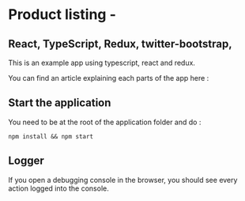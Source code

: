 # Product listing - 
## React, TypeScript, Redux, twitter-bootstrap, 

This is an example app using typescript, react and redux.

You can find an article explaining each parts of the app here : 


## Start the application 
You need to be at the root of the application folder and do : 

`npm install && npm start`

## Logger 
If you open a debugging console in the browser, you should see every action logged into the console.
